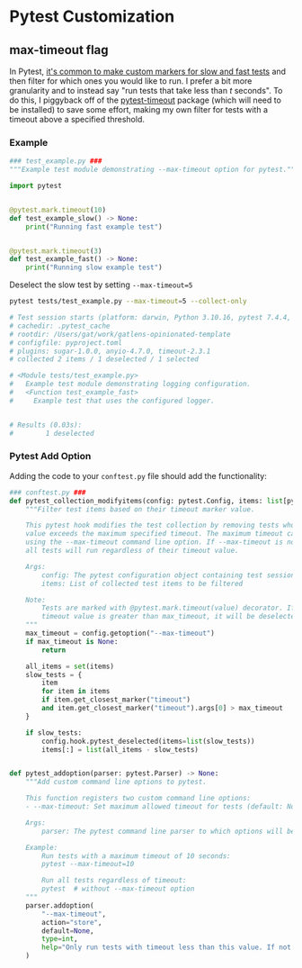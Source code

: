 # Pytest Customization

## max-timeout flag

In Pytest, [it's common to make custom markers for slow and fast tests](https://docs.pytest.org/en/7.1.x/example/markers.html#registering-markers) and then filter for which ones you would like to run. I prefer a bit more granularity and to instead say "run tests that take less than $t$ seconds". To do this, I piggyback off of the [pytest-timeout](https://pypi.org/project/pytest-timeout/) package (which will need to be installed) to save some effort, making my own filter for tests with a timeout above a specified threshold.

### Example

```python
### test_example.py ###
"""Example test module demonstrating --max-timeout option for pytest."""

import pytest


@pytest.mark.timeout(10)
def test_example_slow() -> None:
    print("Running fast example test")


@pytest.mark.timeout(3)
def test_example_fast() -> None:
    print("Running slow example test")
```

Deselect the slow test by setting `--max-timeout=5`

```bash
pytest tests/test_example.py --max-timeout=5 --collect-only

# Test session starts (platform: darwin, Python 3.10.16, pytest 7.4.4, pytest-sugar 1.0.0)
# cachedir: .pytest_cache
# rootdir: /Users/gat/work/gatlens-opinionated-template
# configfile: pyproject.toml
# plugins: sugar-1.0.0, anyio-4.7.0, timeout-2.3.1
# collected 2 items / 1 deselected / 1 selected                                                                                                                                                                                                                

# <Module tests/test_example.py>
#   Example test module demonstrating logging configuration.
#   <Function test_example_fast>
#     Example test that uses the configured logger.


# Results (0.03s):
#        1 deselected
```

### Pytest Add Option

Adding the code to your `conftest.py` file should add the functionality:

```python
### conftest.py ###
def pytest_collection_modifyitems(config: pytest.Config, items: list[pytest.Item]) -> None:
    """Filter test items based on their timeout marker value.

    This pytest hook modifies the test collection by removing tests whose timeout
    value exceeds the maximum specified timeout. The maximum timeout can be set
    using the --max-timeout command line option. If --max-timeout is not provided,
    all tests will run regardless of their timeout value.

    Args:
        config: The pytest configuration object containing test session information
        items: List of collected test items to be filtered

    Note:
        Tests are marked with @pytest.mark.timeout(value) decorator. If a test's
        timeout value is greater than max_timeout, it will be deselected.
    """
    max_timeout = config.getoption("--max-timeout")
    if max_timeout is None:
        return

    all_items = set(items)
    slow_tests = {
        item
        for item in items
        if item.get_closest_marker("timeout")
        and item.get_closest_marker("timeout").args[0] > max_timeout
    }

    if slow_tests:
        config.hook.pytest_deselected(items=list(slow_tests))
        items[:] = list(all_items - slow_tests)


def pytest_addoption(parser: pytest.Parser) -> None:
    """Add custom command line options to pytest.

    This function registers two custom command line options:
    - --max-timeout: Set maximum allowed timeout for tests (default: None, run all tests)

    Args:
        parser: The pytest command line parser to which options will be added

    Example:
        Run tests with a maximum timeout of 10 seconds:
        pytest --max-timeout=10

        Run all tests regardless of timeout:
        pytest  # without --max-timeout option
    """
    parser.addoption(
        "--max-timeout",
        action="store",
        default=None,
        type=int,
        help="Only run tests with timeout less than this value. If not provided, run all tests.",
    )
```
